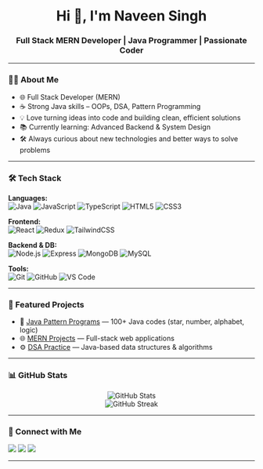 <h1 align="center">Hi 👋, I'm Naveen Singh</h1>
<h3 align="center">Full Stack MERN Developer | Java Programmer | Passionate Coder</h3>

---

### 🧑‍💻 About Me

- 🌐 Full Stack Developer (MERN)
- ☕ Strong Java skills – OOPs, DSA, Pattern Programming
- 💡 Love turning ideas into code and building clean, efficient solutions
- 📚 Currently learning: Advanced Backend & System Design
- 🛠️ Always curious about new technologies and better ways to solve problems

---

### 🛠️ Tech Stack

**Languages:**  
![Java](https://img.shields.io/badge/Java-%23ED8B00.svg?style=flat&logo=java&logoColor=white)
![JavaScript](https://img.shields.io/badge/JavaScript-%23323330.svg?style=flat&logo=javascript)
![TypeScript](https://img.shields.io/badge/TypeScript-%23007ACC.svg?style=flat&logo=typescript)
![HTML5](https://img.shields.io/badge/HTML5-%23E34F26.svg?style=flat&logo=html5)
![CSS3](https://img.shields.io/badge/CSS3-%231572B6.svg?style=flat&logo=css3)

**Frontend:**  
![React](https://img.shields.io/badge/React-%2320232a.svg?style=flat&logo=react)
![Redux](https://img.shields.io/badge/Redux-%23593d88.svg?style=flat&logo=redux)
![TailwindCSS](https://img.shields.io/badge/TailwindCSS-%2338B2AC.svg?style=flat&logo=tailwind-css)

**Backend & DB:**  
![Node.js](https://img.shields.io/badge/Node.js-%2343853D.svg?style=flat&logo=node.js)
![Express](https://img.shields.io/badge/Express-%23000000.svg?style=flat&logo=express)
![MongoDB](https://img.shields.io/badge/MongoDB-%234ea94b.svg?style=flat&logo=mongodb)
![MySQL](https://img.shields.io/badge/MySQL-%2300f.svg?style=flat&logo=mysql)

**Tools:**  
![Git](https://img.shields.io/badge/Git-%23F05033.svg?style=flat&logo=git)
![GitHub](https://img.shields.io/badge/GitHub-%23121011.svg?style=flat&logo=github)
![VS Code](https://img.shields.io/badge/VSCode-%23007ACC.svg?style=flat&logo=visual-studio-code)

---

### 📂 Featured Projects

- 🔷 [Java Pattern Programs](https://github.com/Nightcrawler1256/java-pattern-programs) — 100+ Java codes (star, number, alphabet, logic)
- 🌐 [MERN Projects](https://github.com/Nightcrawler1256?tab=repositories&q=mern) — Full-stack web applications
- ⚙️ [DSA Practice](https://github.com/Nightcrawler1256?tab=repositories&q=dsa) — Java-based data structures & algorithms

---

### 📊 GitHub Stats

<p align="center">
  <img src="https://github-readme-stats.vercel.app/api?username=Nightcrawler1256&show_icons=true&theme=radical" alt="GitHub Stats" />
  <br/>
  <img src="https://github-readme-streak-stats.herokuapp.com/?user=Nightcrawler1256&theme=radical" alt="GitHub Streak" />
</p>

---

### 🤝 Connect with Me

<p>
  <a href="mailto:your-email@example.com"><img src="https://img.shields.io/badge/Gmail-D14836?style=flat&logo=gmail&logoColor=white" /></a>
  <a href="https://linkedin.com/in/your-linkedin-profile"><img src="https://img.shields.io/badge/LinkedIn-%230077B5.svg?style=flat&logo=linkedin&logoColor=white" /></a>
  <a href="https://github.com/Nightcrawler1256"><img src="https://img.shields.io/badge/GitHub-%23121011.svg?style=flat&logo=github&logoColor=white" /></a>
</p>

---

